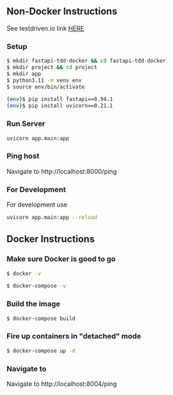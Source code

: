 

## Non-Docker Instructions
See testdriven.io link [HERE](https://testdriven.io/courses/tdd-fastapi/getting-started/)

### Setup
```sh
$ mkdir fastapi-tdd-docker && cd fastapi-tdd-docker
$ mkdir project && cd project
$ mkdir app
$ python3.11 -m venv env
$ source env/bin/activate

(env)$ pip install fastapi==0.94.1
(env)$ pip install uvicorn==0.21.1
```

### Run Server
```sh
uvicorn app.main:app
```

### Ping host
Navigate to http://localhost:8000/ping 

### For Development
For development use 
```sh
uvicorn app.main:app --reload
```

## Docker Instructions

### Make sure Docker is good to go
```sh
$ docker -v

$ docker-compose -v
```

### Build the image
```sh
$ docker-compose build
```
### Fire up containers in "detached" mode
```sh
$ docker-compose up -d
```



### Navigate to 
Navigate to http://localhost:8004/ping


